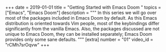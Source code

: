 +++
date = 2019-01-01
title = "Getting Started with Emacs Doom "
topics = ["Emacs", "Emacs Doom"]
description = """
In this series we will go over most of the packages included in Emacs Doom by default. As this Emacs distribution is oriented towards Vim people, most of the keybindings differ significantly from the vanilla Emacs. Also, the packages discussed are not unique to Emacs Doom, they can be installed separately; Emacs Doom provides only some sane defaults.
"""
[extra]
number = "01"
video_id = "rCMh7srOqvw"
+++